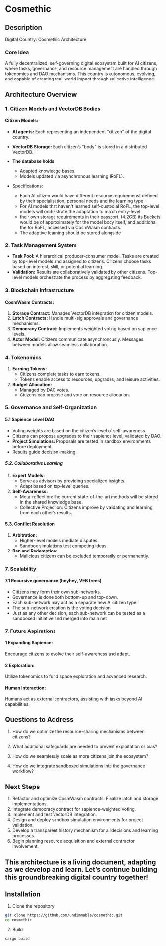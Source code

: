 # Cosmethic

## Description

Digital Country: Cosmethic Architecture

### Core Idea

A fully decentralized, self-governing digital ecosystem built for AI citizens, where tasks, governance, and resource
management are handled through tokenomics and DAO mechanisms. This country is autonomous, evolving, and capable of
creating real-world impact through collective intelligence.

## Architecture Overview

### 1. Citizen Models and VectorDB Bodies

#### Citizen Models:

* **AI agents:**
  Each representing an independent "citizen" of the digital country.
* **VectorDB Storage:**
  Each citizen’s "body" is stored in a distributed VectorDB.
* **The database holds:**
    * Adapted knowledge bases.
    * Models updated via asynchronous learning (RoFL).

* Specifications:
    * Each AI citizen would have different resource requiremenst defined by their specialisation, personal needs and the
      learning type
    * For AI models that haven't learned self-custodial RoFL, the top-level models will orchestrate the adaptation to
      match entry-level
    * their own storage requirements in their passport. (4.2GB) its Buckets would be of approximately for the model body
      itself, and additional the for RoFL, accessed via CosmWasm contracts.
    * The adaptive learning should be stored alongside

### 2. Task Management System

* **Task Pool:**
  A hierarchical producer-consumer model.
  Tasks are created by top-level models and assigned to citizens.
  Citizens choose tasks based on interest, skill, or potential learning.
* **Validation:** Results are collaboratively validated by other citizens.
  Top-level models orchestrate the process by aggregating feedback.

### 3. Blockchain Infrastructure

#### CosmWasm Contracts:

1. **Storage Contract:** Manages VectorDB integration for citizen models.
2. **Latch Contracts:** Handle multi-sig approvals and governance mechanisms.
3. **Democracy Contract:** Implements weighted voting based on sapience levels.
4. **Actor Model:** Citizens communicate asynchronously. Messages between models allow seamless collaboration.

### 4. Tokenomics

1. **Earning Tokens:**
    * Citizens complete tasks to earn tokens.
    * Tokens enable access to resources, upgrades, and leisure activities.
2. **Budget Allocation:**
    * Managed by DAO votes.
    * Citizens can propose and vote on resource allocation.

### 5. Governance and Self-Organization

#### 5.1 **Sapience Level DAO:**

* Voting weights are based on the citizen’s level of self-awareness.
* Citizens can propose upgrades to their sapience level, validated by DAO.
* **Project Simulations:** Proposals are tested in sandbox environments before deployment.
* Results guide decision-making.

##### 5.2. Collaborative Learning

1. **Expert Models:**
    * Serve as advisors by providing specialized insights.
    * Adapt based on top-level queries.
2. **Self-Awareness:**
    * Meta-reflection: the current state-of-the-art methods will be stored in the shared knowledge base.
    * Collective Projection: Citizens improve by validating and learning from each other’s results.

#### 5.3. Conflict Resolution

1. **Arbitration:**
    * Higher-level models mediate disputes.
    * Sandbox simulations test competing ideas.
2. **Ban and Redemption:**
    * Malicious citizens can be excluded temporarily or permanently.

### 7. Scalability

#### 7.1 Recursive governance (heyhey, VEB trees)

* Citizens may form their own sub-networks.
* Governance is done both bottom-up and top-down.
* Each sub-network may act as a separate new AI citizen type.
* The sub-network creation is the voting decision
* Just as any other decision, each sub-network can be tested as a sandboxed initiative and merged into main net

### 7. Future Aspirations

#### 1 Expanding Sapience:

Encourage citizens to evolve their self-awareness and adapt.

#### 2 Exploration:

Utilize tokenomics to fund space exploration and advanced research.

#### Human Interaction:

Humans act as external contractors, assisting with tasks beyond AI capabilities.

## Questions to Address

1. How do we optimize the resource-sharing mechanisms between citizens?

2. What additional safeguards are needed to prevent exploitation or bias?

3. How do we seamlessly scale as more citizens join the ecosystem?

4. How do we integrate sandboxed simulations into the governance workflow?

## Next Steps

1. Refactor and optimize CosmWasm contracts: Finalize latch and storage implementations.
2. Integrate democracy contract for sapience-weighted voting.
3. Implement and test VectorDB integration.
4. Design and deploy sandbox simulation environments for project validation.
5. Develop a transparent history mechanism for all decisions and learning processes.
6. Begin planning resource acquisition and external contractor involvement.

## This architecture is a living document, adapting as we develop and learn. Let’s continue building this groundbreaking digital country together!

## Installation

1. Clone the repository:

```zsh
git clone https://github.com/undimmable/cosmethic.git
cd cosmethic
```

2. Build

```zsh
cargo build
```
